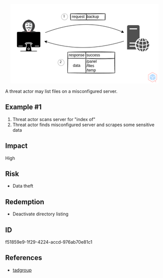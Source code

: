 <p align="center"> <img src="https://raw.githubusercontent.com/qeeqbox/directory-listing/main/directory-listing.png"></p>

A threat actor may list files on a misconfigured server.

## Example #1
1. Threat actor scans server for "index of"
2. Threat actor finds misconfigured server and scrapes some sensitive data

## Impact
High

## Risk
- Data theft

## Redemption
- Deactivate directory listing

## ID
f51859e9-1f29-4224-accd-976ab70e81c1

## References
- [tadgroup](https://www.tadgroup.com/resources/wiki/application-vulnerabilities/directory-listing-and-information-disclosure)
